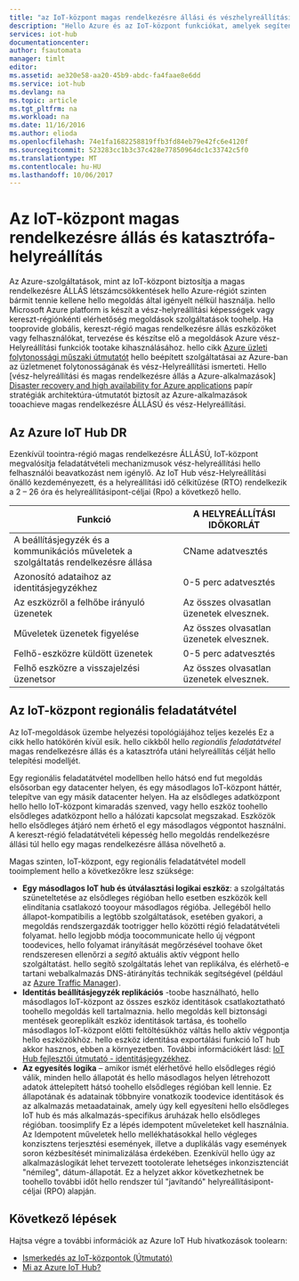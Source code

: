```yaml
---
title: "az IoT-központ magas rendelkezésre állási és vészhelyreállítási helyreállítási aaaAzure |} Microsoft Docs"
description: "Hello Azure és az IoT-központ funkciókat, amelyek segítenek toobuild magas rendelkezésre állású Azure IoT-megoldások vész-helyreállítási képességekkel írja le."
services: iot-hub
documentationcenter: 
author: fsautomata
manager: timlt
editor: 
ms.assetid: ae320e58-aa20-45b9-abdc-fa4faae8e6dd
ms.service: iot-hub
ms.devlang: na
ms.topic: article
ms.tgt_pltfrm: na
ms.workload: na
ms.date: 11/16/2016
ms.author: elioda
ms.openlocfilehash: 74e1fa1682258819ffb3fd84eb79e42fc6e4120f
ms.sourcegitcommit: 523283cc1b3c37c428e77850964dc1c33742c5f0
ms.translationtype: MT
ms.contentlocale: hu-HU
ms.lasthandoff: 10/06/2017
---
```

# <a name="iot-hub-high-availability-and-disaster-recovery"></a>Az IoT-központ magas rendelkezésre állás és katasztrófa-helyreállítás
Az Azure-szolgáltatások, mint az IoT-központ biztosítja a magas rendelkezésre ÁLLÁS létszámcsökkentések hello Azure-régiót szinten bármit tennie kellene hello megoldás által igényelt nélkül használja. hello Microsoft Azure platform is készít a vész-helyreállítási képességek vagy kereszt-régiónkénti elérhetőség megoldások szolgáltatások toohelp. Ha tooprovide globális, kereszt-régió magas rendelkezésre állás eszközöket vagy felhasználókat, tervezése és készítse elő a megoldások Azure vész-Helyreállítási funkciók tootake kihasználásához. hello cikk [Azure üzleti folytonossági műszaki útmutatót](../resiliency/resiliency-technical-guidance.md) hello beépített szolgáltatásai az Azure-ban az üzletmenet folytonosságának és vész-Helyreállítási ismerteti. Hello [vész-helyreállítási és magas rendelkezésre állás a Azure-alkalmazások] [ Disaster recovery and high availability for Azure applications] papír stratégiák architektúra-útmutatót biztosít az Azure-alkalmazások tooachieve magas rendelkezésre ÁLLÁSÚ és vész-Helyreállítási.

## <a name="azure-iot-hub-dr"></a>Az Azure IoT Hub DR
Ezenkívül toointra-régió magas rendelkezésre ÁLLÁSÚ, IoT-központ megvalósítja feladatátvételi mechanizmusok vész-helyreállítási hello felhasználói beavatkozást nem igénylő. Az IoT Hub vész-Helyreállítási önálló kezdeményezett, és a helyreállítási idő célkitűzése (RTO) rendelkezik a 2 – 26 óra és helyreállításipont-céljai (Rpo) a következő hello.

| Funkció | A HELYREÁLLÍTÁSI IDŐKORLÁT |
| --- | --- |
| A beállításjegyzék és a kommunikációs műveletek a szolgáltatás rendelkezésre állása |CName adatvesztés |
| Azonosító adataihoz az identitásjegyzékhez |0-5 perc adatvesztés |
| Az eszközről a felhőbe irányuló üzenetek |Az összes olvasatlan üzenetek elvesznek. |
| Műveletek üzenetek figyelése |Az összes olvasatlan üzenetek elvesznek. |
| Felhő-eszközre küldött üzenetek |0-5 perc adatvesztés |
| Felhő eszközre a visszajelzési üzenetsor |Az összes olvasatlan üzenetek elvesznek. |

## <a name="regional-failover-with-iot-hub"></a>Az IoT-központ regionális feladatátvétel
Az IoT-megoldások üzembe helyezési topológiájához teljes kezelés Ez a cikk hello hatókörén kívül esik. hello cikkből hello *regionális feladatátvétel* magas rendelkezésre állás és a katasztrófa utáni helyreállítás célját hello telepítési modelljét.

Egy regionális feladatátvétel modellben hello hátsó end fut megoldás elsősorban egy datacenter helyen, és egy másodlagos IoT-központ háttér, telepítve van egy másik datacenter helyen. Ha az elsődleges adatközpont hello hello IoT-központ kimaradás szenved, vagy hello eszköz toohello elsődleges adatközpont hello a hálózati kapcsolat megszakad. Eszközök hello elsődleges átjáró nem érhető el egy másodlagos végpontot használni. A kereszt-régió feladatátvételi képesség hello megoldás rendelkezésre állási túl hello egy magas rendelkezésre állása növelhető a.

Magas szinten, IoT-központ, egy regionális feladatátvétel modell tooimplement hello a következőkre lesz szüksége:

* **Egy másodlagos IoT hub és útválasztási logikai eszköz**: a szolgáltatás szüneteltetése az elsődleges régióban hello esetben eszközök kell elindítania csatlakozó tooyour másodlagos régióba. Jellegéből hello állapot-kompatibilis a legtöbb szolgáltatások, esetében gyakori, a megoldás rendszergazdák tootrigger hello közötti régió feladatátvételi folyamat. hello legjobb módja toocommunicate hello új végpont toodevices, hello folyamat irányítását megőrzésével toohave őket rendszeresen ellenőrzi a *segítõ* aktuális aktív végpont hello szolgáltatást. hello segítõ szolgáltatás lehet van replikálva, és elérhető-e tartani webalkalmazás DNS-átirányítás technikák segítségével (például az [Azure Traffic Manager][Azure Traffic Manager]).
* **Identitás beállításjegyzék replikációs** -toobe használható, hello másodlagos IoT-központ az összes eszköz identitások csatlakoztatható toohello megoldás kell tartalmaznia. hello megoldás kell biztonsági mentések georeplikált eszköz identitások tartása, és toohello másodlagos IoT-központ előtti feltöltésükhöz váltás hello aktív végpontja hello eszközökhöz. hello eszköz identitása exportálási funkció IoT hub akkor hasznos, ebben a környezetben. További információkért lásd: [IoT Hub fejlesztői útmutató - identitásjegyzékhez][IoT Hub developer guide - identity registry].
* **Az egyesítés logika** – amikor ismét elérhetővé hello elsődleges régió válik, minden hello állapotát és hello másodlagos helyen létrehozott adatok áttelepített hátsó toohello elsődleges régióban kell lennie. Ez állapotának és adatainak többnyire vonatkozik toodevice identitások és az alkalmazás metaadatainak, amely úgy kell egyesíteni hello elsődleges IoT hub és más alkalmazás-specifikus áruházak hello elsődleges régióban. toosimplify Ez a lépés idempotent műveleteket kell használnia. Az Idempotent műveletek hello mellékhatásokkal hello végleges konzisztens terjesztési események, illetve a duplikálás vagy események soron kézbesítését minimalizálása érdekében. Ezenkívül hello úgy az alkalmazáslogikát lehet tervezett tootolerate lehetséges inkonzisztenciát "némileg", dátum-állapotát. Ez a helyzet akkor következhetnek be toohello további időt hello rendszer túl "javítandó" helyreállításipont-céljai (RPO) alapján.

## <a name="next-steps"></a>Következő lépések
Hajtsa végre a további információk az Azure IoT Hub hivatkozások toolearn:

* [Ismerkedés az IoT-központok (Útmutató)][lnk-get-started]
* [Mi az Azure IoT Hub?][What is Azure IoT Hub?]

[Disaster recovery and high availability for Azure applications]: ../resiliency/resiliency-disaster-recovery-high-availability-azure-applications.md
[Azure Business Continuity Technical Guidance]: https://azure.microsoft.com/documentation/articles/resiliency-technical-guidance/
[Azure Traffic Manager]: https://azure.microsoft.com/documentation/services/traffic-manager/
[IoT Hub developer guide - identity registry]: iot-hub-devguide-identity-registry.md

[lnk-get-started]: iot-hub-csharp-csharp-getstarted.md
[What is Azure IoT Hub?]: iot-hub-what-is-iot-hub.md
